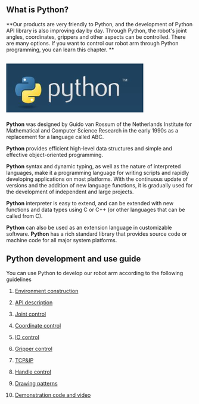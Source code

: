 ## What is Python?

**Our products are very friendly to Python, and the development of Python API library is also improving day by day. Through Python, the robot's joint angles, coordinates, grippers and other aspects can be controlled. There are many options. If you want to control our robot arm through Python programming, you can learn this chapter. **

## ![README1](../../../resources/3-FunctionsAndApplications/6.developmentGuide/python/python.jpg)

**Python** was designed by Guido van Rossum of the Netherlands Institute for Mathematical and Computer Science Research in the early 1990s as a replacement for a language called ABC.

**Python** provides efficient high-level data structures and simple and effective object-oriented programming.

**Python** syntax and dynamic typing, as well as the nature of interpreted languages, make it a programming language for writing scripts and rapidly developing applications on most platforms. With the continuous update of versions and the addition of new language functions, it is gradually used for the development of independent and large projects.

**Python** interpreter is easy to extend, and can be extended with new functions and data types using C or C++ (or other languages ​​that can be called from C).

**Python** can also be used as an extension language in customizable software. **Python** has a rich standard library that provides source code or machine code for all major system platforms.

## Python development and use guide

You can use Python to develop our robot arm according to the following guidelines

1. [Environment construction](./1_download.md)

2. [API description](./2_API.md)

3. [Joint control](./3_angle.md)

4. [Coordinate control](./4_coord.md)

5. [IO control](./5_IO.md)

6. [Gripper control](./6_gripper.md)

7. [TCP&IP](./7_TCPIP.md)

8. [Handle control](./9_HandleControl.md)

9. [Drawing patterns](./15_280_gcode_draw.md)

10. [Demonstration code and video](./8_example.md)